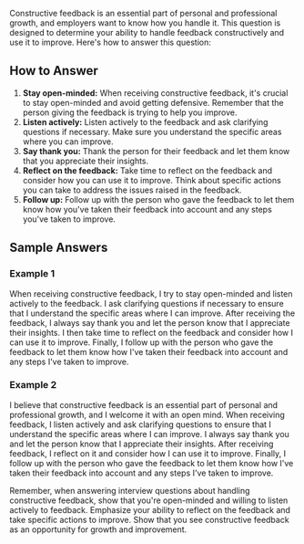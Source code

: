 
Constructive feedback is an essential part of personal and professional growth, and employers want to know how you handle it. This question is designed to determine your ability to handle feedback constructively and use it to improve. Here's how to answer this question:

How to Answer
-------------

1. **Stay open-minded:** When receiving constructive feedback, it's crucial to stay open-minded and avoid getting defensive. Remember that the person giving the feedback is trying to help you improve.
2. **Listen actively:** Listen actively to the feedback and ask clarifying questions if necessary. Make sure you understand the specific areas where you can improve.
3. **Say thank you:** Thank the person for their feedback and let them know that you appreciate their insights.
4. **Reflect on the feedback:** Take time to reflect on the feedback and consider how you can use it to improve. Think about specific actions you can take to address the issues raised in the feedback.
5. **Follow up:** Follow up with the person who gave the feedback to let them know how you've taken their feedback into account and any steps you've taken to improve.

Sample Answers
--------------

### Example 1

When receiving constructive feedback, I try to stay open-minded and listen actively to the feedback. I ask clarifying questions if necessary to ensure that I understand the specific areas where I can improve. After receiving the feedback, I always say thank you and let the person know that I appreciate their insights. I then take time to reflect on the feedback and consider how I can use it to improve. Finally, I follow up with the person who gave the feedback to let them know how I've taken their feedback into account and any steps I've taken to improve.

### Example 2

I believe that constructive feedback is an essential part of personal and professional growth, and I welcome it with an open mind. When receiving feedback, I listen actively and ask clarifying questions to ensure that I understand the specific areas where I can improve. I always say thank you and let the person know that I appreciate their insights. After receiving feedback, I reflect on it and consider how I can use it to improve. Finally, I follow up with the person who gave the feedback to let them know how I've taken their feedback into account and any steps I've taken to improve.

Remember, when answering interview questions about handling constructive feedback, show that you're open-minded and willing to listen actively to feedback. Emphasize your ability to reflect on the feedback and take specific actions to improve. Show that you see constructive feedback as an opportunity for growth and improvement.
